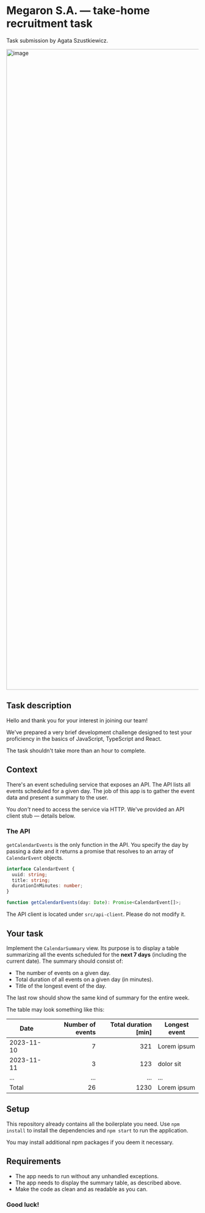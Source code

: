 # Megaron S.A. — take-home recruitment task

Task submission by Agata Szustkiewicz.

<img width="1680" alt="image" src="https://github.com/agataszus/calendar-summary-task/assets/122212953/a96fc7e2-9791-4a92-8fe8-873b54267e92">

## Task description

Hello and thank you for your interest in joining our team!

We've prepared a very brief development challenge designed to test your proficiency in the basics of JavaScript, TypeScript and React.

The task shouldn't take more than an hour to complete.

## Context

There's an event scheduling service that exposes an API. The API lists all events scheduled for a given day. The
job of this app is to gather the event data and present a summary to the user.

You *don't* need to access the service via HTTP. We've provided an API client stub — details below.

### The API

`getCalendarEvents` is the only function in the API. You specify the day by passing a date and it returns a promise that
resolves to an array of `CalendarEvent` objects.

```ts
interface CalendarEvent {
  uuid: string;
  title: string;
  durationInMinutes: number;
}

function getCalendarEvents(day: Date): Promise<CalendarEvent[]>;
```

The API client is located under `src/api-client`. Please do not modify it.

## Your task

Implement the `CalendarSummary` view. Its purpose is to display a table summarizing all the events scheduled for the **next 7 days**
(including the current date). The summary should consist of:

- The number of events on a given day.
- Total duration of all events on a given day (in minutes).
- Title of the longest event of the day.

The last row should show the same kind of summary for the entire week.

The table may look something like this:

| Date       | Number of events | Total duration [min] | Longest event |
| ---------- | ---------------: | -------------------: | ------------- |
| 2023-11-10 |                7 |                  321 | Lorem ipsum   |
| 2023-11-11 |                3 |                  123 | dolor sit     |
| ...        |              ... |                  ... | ...           |
| Total      |               26 |                 1230 | Lorem ipsum   |

## Setup

This repository already contains all the boilerplate you need. Use `npm install` to install the dependencies and `npm start` to run the application.

You may install additional npm packages if you deem it necessary.

## Requirements

- The app needs to run without any unhandled exceptions.
- The app needs to display the summary table, as described above.
- Make the code as clean and as readable as you can.

### Good luck!
